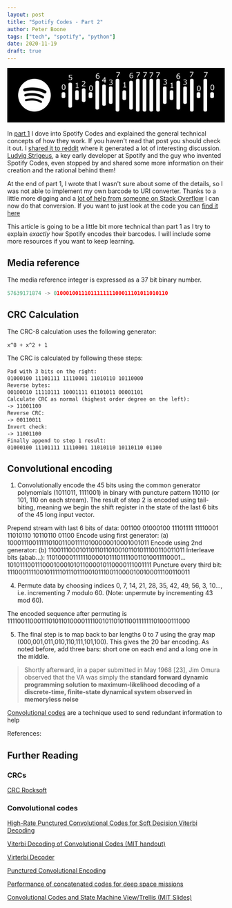 ```yaml
---
layout: post
title: "Spotify Codes - Part 2"
author: Peter Boone
tags: ["tech", "spotify", "python"]
date: 2020-11-19
draft: true
---
```


![spotify code with heights labeled](/imgs/spotify-2/spotify_track_6vQN2a9QSgWcm74KEZYfDL_labeled.png)

In [part 1](/posts/2020-11-10-spotify-codes) I dove into Spotify Codes and explained the general technical concepts of how they work. If you haven't read that post you should check it out. I [shared it to reddit](https://www.reddit.com/r/programming/comments/jvrpvj/how_spotify_codes_work/) where it generated a lot of interesting discussion. [Ludvig Strigeus](https://en.wikipedia.org/wiki/Ludvig_Strigeus), a key early developer at Spotify and the guy who invented Spotify Codes, even stopped by and shared some more information on their creation and the rational behind them!

At the end of part 1, I wrote that I wasn't sure about some of the details, so I was not able to implement my own barcode to URI converter. Thanks to a little more digging and a [lot of help from someone on Stack Overflow](https://stackoverflow.com/a/64950150/10703868) I can now do that conversion. If you want to just look at the code you can [find it here](https://github.com/boonepeter/boonepeter.github.io-code/tree/main/spotify-codes-part-2)

This article is going to be a little bit more technical than part 1 as I try to explain _exactly_ how Spotify encodes their barcodes. I will include some more resources if you want to keep learning.

## Media reference

The media reference integer is expressed as a 37 bit binary number.

```python
57639171874 -> 0100010011101111111100011101011010110
```

## CRC Calculation

The CRC-8 calculation uses the following generator:

```text
x^8 + x^2 + 1
```

The CRC is calculated by following these steps:

```text
Pad with 3 bits on the right:
01000100 11101111 11110001 11010110 10110000
Reverse bytes:
00100010 11110111 10001111 01101011 00001101
Calculate CRC as normal (highest order degree on the left):
-> 11001100
Reverse CRC:
-> 00110011
Invert check:
-> 11001100
Finally append to step 1 result:
01000100 11101111 11110001 11010110 10110110 01100
```

## Convolutional encoding

1. Convolutionally encode the 45 bits using the common generator
polynomials (1011011, 1111001) in binary with puncture pattern 
110110 (or 101, 110 on each stream). The result of step 2 is 
encoded using tail-biting, meaning we begin the shift register 
in the state of the last 6 bits of the 45 long input vector. 

  Prepend stream with last 6 bits of data:
  001100 01000100 11101111 11110001 11010110 10110110 01100
  Encode using first generator:
  (a) 100011100111110100110011110100000010001001011
  Encode using 2nd generator:
  (b) 110011100010110110110100101101011100110011011
  Interleave bits (abab...):
  11010000111111000010111011110011010011110001...
  1010111001110001000101011000010110000111001111
  Puncture every third bit:
  111000111100101111101110111001011100110000100100011100110011

4. Permute data by choosing indices 0, 7, 14, 21, 28, 35, 42, 49, 
56, 3, 10..., i.e. incrementing 7 modulo 60. (Note: unpermute by 
incrementing 43 mod 60).

  The encoded sequence after permuting is
  111100110001110101101000011110010110101100111111101000111000

5. The final step is to map back to bar lengths 0 to 7 using the
gray map (000,001,011,010,110,111,101,100). This gives the 20 bar 
encoding. As noted before, add three bars: short one on each end 
and a long one in the middle. 


> Shortly afterward, in a paper submitted in May 1968 [23], Jim Omura observed that the VA was
simply the __standard forward dynamic programming solution to maximum-likelihood decoding
of a discrete-time, finite-state dynamical system observed in memoryless noise__

[Convolutional codes](https://en.wikipedia.org/wiki/Convolutional_code) are a technique used to send redundant information to help

References:

## Further Reading

### CRCs

[CRC Rocksoft](https://zlib.net/crc_v3.txt)

### Convolutional codes

[High-Rate Punctured Convolutional Codes for Soft Decision Viterbi Decoding](https://doi.org/10.1109/TCOM.1984.1096047)

[Viterbi Decoding of Convolutional Codes (MIT handout)](http://web.mit.edu/6.02/www/s2012/handouts/8.pdf)

[Virterbi Decoder](https://doi.org/10.1109/TIT.1967.1054010)


[Punctured Convolutional Encoding](https://www.mathworks.com/help/comm/ug/punctured-convolutional-encoding-in-simulink.html)

[Performance of concatenated codes for deep space missions](https://ipnpr.jpl.nasa.gov/progress_report/42-63/63H.PDF)

[Convolutional Codes and State Machine View/Trellis (MIT Slides)](https://ocw.mit.edu/courses/electrical-engineering-and-computer-science/6-02-introduction-to-eecs-ii-digital-communication-systems-fall-2012/lecture-slides/MIT6_02F12_lec06.pdf)

